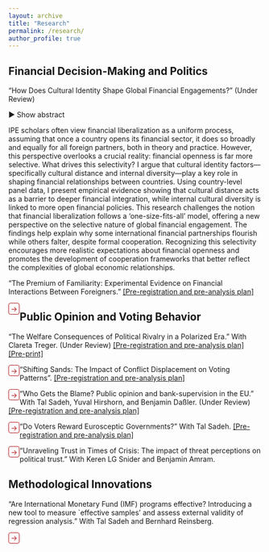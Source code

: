 ```yaml
---
layout: archive
title: "Research"
permalink: /research/
author_profile: true
---
```


<style> details { float:left; cursor: pointer; &:hover { color: #fff; background-color: #b21619 !important; } } details > summary { display: inline-block; margin-bottom: 0.25em; padding: 0.125em 0.25em; color: #b21619; text-align: center; text-decoration: none !important; border: 1px solid; border-color: #b21619; border-radius: 4px; cursor: pointer; } details > summary::-webkit-details-marker { display: none; float:left; } details > p { margin-bottom: 0.25em; padding: 0.125em 0.25em; box-shadow: 1px 1px 2px #bbbbbb; } </style>

Financial Decision-Making and Politics
---
<div class="project">
  <p class="project-title">“How Does Cultural Identity Shape Global Financial Engagements?” (Under Review)</p>
  <a class="toggle-abstract">▶ Show abstract</a>
  <div class="abstract">
    <p>IPE scholars often view financial liberalization as a uniform process, assuming that once a country opens its financial sector, it does so broadly and equally for all foreign partners, both in theory and practice. However, this perspective overlooks a crucial reality: financial openness is far more selective. What drives this selectivity? I argue that cultural identity factors—specifically cultural distance and internal diversity—play a key role in shaping financial relationships between countries. Using country-level panel data, I present empirical evidence showing that cultural distance acts as a barrier to deeper financial integration, while internal cultural diversity is linked to more open financial policies. This research challenges the notion that financial liberalization follows a ‘one-size-fits-all’ model, offering a new perspective on the selective nature of global financial engagement. The findings help explain why some international financial partnerships flourish while others falter, despite formal cooperation. Recognizing this selectivity encourages more realistic expectations about financial openness and promotes the development of cooperation frameworks that better reflect the complexities of global economic relationships.</p>
  </div>
</div>

“The Premium of Familiarity: Experimental Evidence on Financial Interactions Between Foreigners.” 
[[Pre-registration and pre-analysis plan]](https://osf.io/ep36v)
<details>
  <summary>→</summary>
  <p>What drives individuals to engage financially with certain foreign entities while avoiding others? This paper examines the role of cultural identity in financial decision-making on a global scale, with cues of cultural similarity or difference triggering cognitive biases toward in-group favoritism. Through a pre-registered behavioral experiment with a nationally representative U.S. sample, I investigate how cultural proximity and diversity affect individuals' willingness to engage financially with foreign entities across varying degrees of perceived ‘out-group’ status—and how these interactions influence preferences regarding foreign economic presence in the local market. Findings reveal that in-group favoritism strongly shapes financial behavior and attitudes, leading to biases that can undermine democratic values, social cohesion, and human capital. By uncovering the roots of cooperation—and barriers to it—this study sheds light on essential dynamics that affect both domestic society and international relations.</p>
</details>

Public Opinion and Voting Behavior
---
“The Welfare Consequences of Political Rivalry in a Polarized Era.” With Clareta Treger. (Under Review)
[[Pre-registration and pre-analysis plan]](https://osf.io/7bgzm/) [[Pre-print]](https://osf.io/preprints/osf/upqs8)
<details>
  <summary>→</summary>
  <p>Could political rivalry in a setting of high affective polarization manifest in a willingness to curtail social rights from political opponents? This study explores whether political rivalry in a polarized era biases perceptions of welfare deservingness, typically guided by political ideology and the degree to which welfare recipients are motivated to seek employment. Using the Israeli 2023 judicial reform crisis as a case study, we conducted a pre-registered experiment, manipulating the motivation and implicit political affiliations of hypothetical welfare recipients. We find that while motivated recipients are generally seen as more deserving, political biases significantly distort these evaluations. Out-group recipients are viewed as less deserving than in-group members. Additionally, absent political cues, motivation bears a higher reward for recipients as compared to both in- and out-group motivated recipients. The study reveals the societal risks of escalating political divisions, including the denial of social rights of political out-group members.</p>
</details>

“Shifting Sands: The Impact of Conflict Displacement on Voting Patterns”.
[[Pre-registration and pre-analysis plan]](https://osf.io/gua8y/)
<details>
  <summary>→</summary>
  <p>Does exposure to conflict displacement amplify support for far-right parties? This study investigates the political impact of October the Seventh, focusing on conflict-induced displacement. Utilizing a pre-registered survey and Regression Discontinuity Design (RDD) analysis, I examine a natural experiment in Israel, where government-ordered evacuations due to military conflicts offer a unique opportunity to assess the causal effects of displacement on political outcomes. By analyzing changes in retrospective and prospective voting, as well as in political ideology, this research provides robust evidence on how security-driven displacement influences support for far-right parties. It addresses gaps in theories of democratic governance and retrospective voting by highlighting the role of security threats and displacement in shaping populist movements. The findings offer valuable insights for policymakers to address the concerns driving support for far-right parties and promote a more stable political discourse.</p>
</details>

“Who Gets the Blame? Public opinion and bank-supervision in the EU.” With Tal Sadeh, Yuval Hirshorn, and Benjamin Daßler. (Under Review)
[[Pre-registration and pre-analysis plan]](https://osf.io/4afq8/)
<details>
  <summary>→</summary>
  <p>The 2010-12 European banking crisis triggered severe recessions, job losses, and austerity measures.
In response, member states delegated some bank-supervision authority to the European Union
(EU). We argue that this delegation enables governments to shift blame for bank failures to the EU.
This blame-shifting strategy shapes public opinion, altering perceptions of who is accountable for
economic failures. Using a conjoint survey experiment with 1,724 participants in Germany, a least
likely country for our argument, we find that a hypothetical taxpayer-funded bailout reduces
support for governing parties by 18 percent on average when national authorities are mainly
responsible for bank-supervision, but this effect disappears when the EU assumes a dominant role.
This effect exists across the gender, regional, socio-economic, education, and left-right divides,
across varying levels of exposure to banks, and regardless of whether people know that the German
bank regulator (Bafin) is independent from the government. However, the blame avoidance effect is
especially pronounced in people who are young, live in poor Länder, are university graduates, do
not trust national institutions, or have pro-EU views. EU-level bank-supervision failure actually
increases public support for non-government Eurosceptic parties, but is detrimental for left-wing or
Eurosceptic governments, especially extreme ones. Thus, this study helps explore key patterns of
public support for governments that delegate policies to the EU, and by implication support for
delegation itself, across geographical spaces and social groups. This is also a study of the
implications, in terms of public support for delegation, of IO-related outcomes such as bank-
supervisions.</p>
</details>

“Do Voters Reward Eurosceptic Governments?” With Tal Sadeh. 
[[Pre-registration and pre-analysis plan]](https://osf.io/CB4ZQ/)
<details>
  <summary>→</summary>
  <p>There is ample literature on drivers of electoral success of Eurosceptic parties, but less on the electoral rewards for their performance in office. Eurosceptic parties, typically populist but not necessarily radical right, operate within the European Union (EU)’s highly developed multi-level governance structure, which blunts their agenda more than other international organizations do. We lack a theory about how voters respond to the record of Eurosceptic governments. We argue that when European integration accelerates, support for Eurosceptic government parties falls even if support for Eurosceptic parties outside government increases, and that fiscal allocations from the EU counterintuitively further reduce support for incumbent Eurosceptic parties. We demonstrate our arguments using observational data on all parties and national elections in all of the EU member states from 1979 to 2018 and test our hypotheses with a conjoint survey experimental design.</p>
</details>

“Unraveling Trust in Times of Crisis: The impact of threat perceptions on political trust.” With Keren LG Snider and Benjamin Amram.

Methodological Innovations
---
“Are International Monetary Fund (IMF) programs effective? Introducing a new tool to measure `effective samples’ and assess external validity of regression analysis.” With Tal Sadeh and Bernhard Reinsberg.
<details>
  <summary>→</summary>
  <p>According to the literature, the IMF’s track-record in averting financial crises and promoting economic growth is mixed, and evidence suggests that IMF programs may increase poverty and income inequality, and have adverse and even gendered effects on unemployment, labour income and rights. IMF programs are also linked to deteriorating public health, educational outcomes, vaccination rates, child mortality, corruption, government instability and the likelihood of civil war. We replicate results from 508 models in 29 related articles in top journals (all such articles for which we could obtain replication files), and find that many of them effectively base their conclusions on a small set of countries or years, even when their nominal samples are large. To calculate this we develop indicators of the size of effective samples, which tell us if a particular estimate is based on the entire data fed into the regression, or rather on an effectively narrower subset of observations. A small effective sample hinders the ability to generalize the results to the entire nominal sample (low internal validity), and possibly also to a target population (low external validity) especially if the sample is representative of the population. These indicators, which are comparable across models and datasets, can be applied to a range of regression analyses and methods. We use these indicators to also demonstrate how scholars trade-off meticulousness (in both treatment operationalization and in causal identification) against generalizability. Our indicators can help scholars manage and optimize this trade-off (Stata and R packages are provided).</p>
</details>


